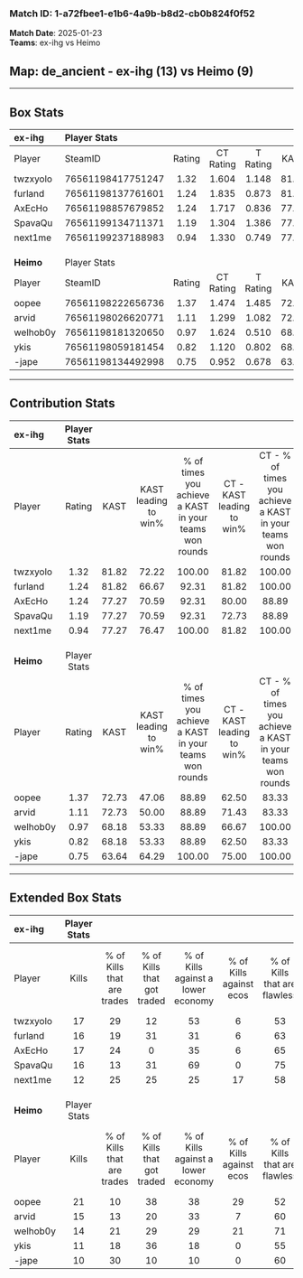 ### Match ID: 1-a72fbee1-e1b6-4a9b-b8d2-cb0b824f0f52  
**Match Date**: 2025-01-23  
**Teams**: ex-ihg vs Heimo  

## **Map**: de_ancient - ex-ihg (13) vs Heimo (9)  
---  

## Box Stats  

| **ex-ihg** | Player Stats      |        |           |          |       |       |       |         |        |      |     |
| :- | :- | :-: | :-: | :-: | :-: | :-: | :-: | :-: | :-: | :-: | :-: |
| Player     | SteamID           | Rating | CT Rating | T Rating | KAST  |  ADR  | Kills | Assists | Deaths | K/D  | HS% |
| twzxyolo   | 76561198417751247 |  1.32  |   1.604   |  1.148   | 81.82 | 81.9  |  17   |   11    |   13   | 1.31 | 52  |
| furland    | 76561198137761601 |  1.24  |   1.835   |  0.873   | 81.82 | 96.5  |  16   |    8    |   16   | 1.00 | 62  |
| AxEcHo     | 76561198857679852 |  1.24  |   1.717   |  0.836   | 77.27 | 73.0  |  17   |    7    |   13   | 1.31 | 41  |
| SpavaQu    | 76561199134711371 |  1.19  |   1.304   |  1.386   | 77.27 | 82.2  |  16   |    2    |   14   | 1.14 | 12  |
| next1me    | 76561199237188983 |  0.94  |   1.330   |  0.749   | 77.27 | 61.6  |  12   |    8    |   16   | 0.75 | 25  |
|            |                   |        |           |          |       |       |       |         |        |      |     |
|            |                   |        |           |          |       |       |       |         |        |      |     |
|            |                   |        |           |          |       |       |       |         |        |      |     |
| **Heimo**  | Player Stats      |        |           |          |       |       |       |         |        |      |     |
| Player     | SteamID           | Rating | CT Rating | T Rating | KAST  |  ADR  | Kills | Assists | Deaths | K/D  | HS% |
| oopee      | 76561198222656736 |  1.37  |   1.474   |  1.485   | 72.73 | 106.5 |  21   |    6    |   17   | 1.24 | 52  |
| arvid      | 76561198026620771 |  1.11  |   1.299   |  1.082   | 72.73 | 87.7  |  15   |    7    |   16   | 0.94 | 33  |
| welhob0y   | 76561198181320650 |  0.97  |   1.624   |  0.510   | 68.18 | 74.7  |  14   |    7    |   17   | 0.82 | 50  |
| ykis       | 76561198059181454 |  0.82  |   1.120   |  0.802   | 68.18 | 56.5  |  11   |    3    |   15   | 0.73 |  9  |
| -jape      | 76561198134492998 |  0.75  |   0.952   |  0.678   | 63.64 | 49.9  |  10   |    3    |   14   | 0.71 | 60  |
---  

## Contribution Stats  

| **ex-ihg** | Player Stats |       |                      |                                                        |                           |                                                             |                          |                                                            |
| :- | :-: | :-: | :-: | :-: | :-: | :-: | :-: | :-: |
| Player     |    Rating    | KAST  | KAST leading to win% | % of times you achieve a KAST in your teams won rounds | CT - KAST leading to win% | CT - % of times you achieve a KAST in your teams won rounds | T - KAST leading to win% | T - % of times you achieve a KAST in your teams won rounds |
| twzxyolo   |     1.32     | 81.82 |        72.22         |                         100.00                         |           81.82           |                           100.00                            |          57.14           |                           100.00                           |
| furland    |     1.24     | 81.82 |        66.67         |                         92.31                          |           81.82           |                           100.00                            |          42.86           |                           75.00                            |
| AxEcHo     |     1.24     | 77.27 |        70.59         |                         92.31                          |           80.00           |                            88.89                            |          57.14           |                           100.00                           |
| SpavaQu    |     1.19     | 77.27 |        70.59         |                         92.31                          |           72.73           |                            88.89                            |          66.67           |                           100.00                           |
| next1me    |     0.94     | 77.27 |        76.47         |                         100.00                         |           81.82           |                           100.00                            |          66.67           |                           100.00                           |
|            |              |       |                      |                                                        |                           |                                                             |                          |                                                            |
|            |              |       |                      |                                                        |                           |                                                             |                          |                                                            |
|            |              |       |                      |                                                        |                           |                                                             |                          |                                                            |
| **Heimo**  | Player Stats |       |                      |                                                        |                           |                                                             |                          |                                                            |
| Player     |    Rating    | KAST  | KAST leading to win% | % of times you achieve a KAST in your teams won rounds | CT - KAST leading to win% | CT - % of times you achieve a KAST in your teams won rounds | T - KAST leading to win% | T - % of times you achieve a KAST in your teams won rounds |
| oopee      |     1.37     | 72.73 |        47.06         |                         88.89                          |           62.50           |                            83.33                            |          33.33           |                           100.00                           |
| arvid      |     1.11     | 72.73 |        50.00         |                         88.89                          |           71.43           |                            83.33                            |          33.33           |                           100.00                           |
| welhob0y   |     0.97     | 68.18 |        53.33         |                         88.89                          |           66.67           |                           100.00                            |          33.33           |                           66.67                            |
| ykis       |     0.82     | 68.18 |        53.33         |                         88.89                          |           62.50           |                            83.33                            |          42.86           |                           100.00                           |
| -jape      |     0.75     | 63.64 |        64.29         |                         100.00                         |           75.00           |                           100.00                            |          50.00           |                           100.00                           |
---  

## Extended Box Stats  

| **ex-ihg** | Player Stats |                            |                            |                                    |                         |                              |                                 |        |                             |                                     |                          |                               |                            |
| :- | :-: | :-: | :-: | :-: | :-: | :-: | :-: | :-: | :-: | :-: | :-: | :-: | :-: |
| Player     |    Kills     | % of Kills that are trades | % of Kills that got traded | % of Kills against a lower economy | % of Kills against ecos | % of Kills that are flawless | % of Kills that are close duels | Deaths | % of Deaths that get traded | % of Deaths against a lower economy | % of Deaths against ecos | % of Deaths that are flawless | % of Deaths that are close |
| twzxyolo   |      17      |             29             |             12             |                 53                 |            6            |              53              |                0                |   13   |             23              |                 15                  |            8             |              69               |             0              |
| furland    |      16      |             19             |             31             |                 31                 |            6            |              63              |               13                |   16   |             38              |                 19                  |            0             |              56               |             13             |
| AxEcHo     |      17      |             24             |             0              |                 35                 |            6            |              65              |                6                |   13   |             23              |                 15                  |            0             |              69               |             0              |
| SpavaQu    |      16      |             13             |             31             |                 69                 |            0            |              75              |                6                |   14   |             21              |                 21                  |            0             |              64               |             7              |
| next1me    |      12      |             25             |             25             |                 25                 |           17            |              58              |               17                |   16   |             31              |                 31                  |            6             |              44               |             13             |
|            |              |                            |                            |                                    |                         |                              |                                 |        |                             |                                     |                          |                               |                            |
|            |              |                            |                            |                                    |                         |                              |                                 |        |                             |                                     |                          |                               |                            |
|            |              |                            |                            |                                    |                         |                              |                                 |        |                             |                                     |                          |                               |                            |
| **Heimo**  | Player Stats |                            |                            |                                    |                         |                              |                                 |        |                             |                                     |                          |                               |                            |
| Player     |    Kills     | % of Kills that are trades | % of Kills that got traded | % of Kills against a lower economy | % of Kills against ecos | % of Kills that are flawless | % of Kills that are close duels | Deaths | % of Deaths that get traded | % of Deaths against a lower economy | % of Deaths against ecos | % of Deaths that are flawless | % of Deaths that are close |
| oopee      |      21      |             10             |             38             |                 38                 |           29            |              52              |               10                |   17   |             18              |                 24                  |            6             |              65               |             0              |
| arvid      |      15      |             13             |             20             |                 33                 |            7            |              60              |                7                |   16   |             19              |                 13                  |            0             |              50               |             13             |
| welhob0y   |      14      |             21             |             29             |                 29                 |           21            |              71              |                7                |   17   |             12              |                 24                  |            6             |              59               |             12             |
| ykis       |      11      |             18             |             36             |                 18                 |            0            |              55              |                9                |   15   |             33              |                 13                  |            0             |              67               |             7              |
| -jape      |      10      |             30             |             10             |                 10                 |            0            |              60              |                0                |   14   |             14              |                 14                  |            0             |              64               |             7              |
